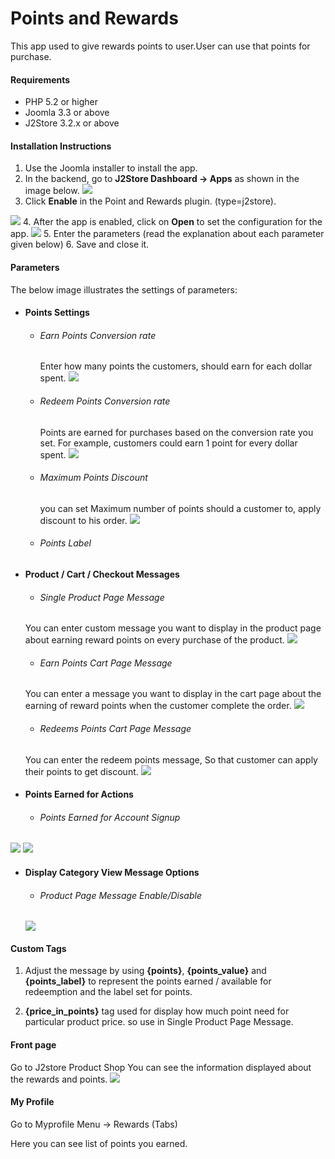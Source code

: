# Points and Rewards

This app used to give rewards points to user.User can use that points for purchase.

#### Requirements

* PHP 5.2 or higher
* Joomla 3.3 or above
* J2Store 3.2.x or above

#### Installation Instructions
1. Use the Joomla installer to install the app. 
2. In the backend, go to **J2Store Dashboard -> Apps** as shown in the image below. 
![](./assets/images/acymail-app-1.png)
3. Click **Enable** in the Point and Rewards plugin. (type=j2store). 

![](step1_.png)
4. After the app is enabled, click on **Open** to set the configuration for the app.
![](step2.png)
5. Enter the parameters (read the explanation about each parameter given below) 
6. Save and close it.

#### Parameters
The below image illustrates the settings of parameters:

* #### Points Settings
    * ###### Earn Points Conversion rate
         Enter how many points the customers, should earn for each dollar spent.
![](step3_earning_rewards_every_dollar.png)
    * ###### Redeem Points Conversion rate
        Points are earned for purchases based on the conversion rate you set. For example, customers could earn 1 point for every dollar spent.
![](step3_redeem_reward_points.png)
    * ###### Maximum Points Discount 
      you can set Maximum number of points should a customer to, apply discount to his order.
![](maximum_points_discount.png)
    * ###### Points Label 
* #### Product / Cart / Checkout Messages 
    * ###### Single Product Page Message
    You can enter custom message you want to display in the product page about earning reward points on every purchase of the product.
![](product_cart_checkout_messages_1.png)
    * ###### Earn Points Cart Page Message
    You can enter a message you want to display in the cart page about the earning of reward points when the customer complete the order.
![](product_cart_checkout_messages_3.png)
    * ###### Redeems Points Cart Page Message 
    You can enter the redeem points message, So that customer can apply their points to get discount.
![](product_cart_checkout_messages_31.png)
* #### Points Earned for Actions
    * ###### Points Earned for Account Signup
![](set_signup_points.png)
![](singup_and_earn_points.png)
* #### Display Category View Message Options
    * ###### Product Page Message Enable/Disable
    ![](enable_reward_point_info_on_product_page.png)
    
    
#### Custom Tags 
  1. Adjust the message by using **{points}**, **{points_value}** and **{points_label}** to represent the points earned / available for redeemption and the label set for points.
  
  2. **{price_in_points}** tag used for display how much point need for particular product price. so use in Single Product Page Message.
  
#### Front page
Go to J2store Product Shop 
You can see the information displayed about the rewards and points.
![](product_page.png)



#### My Profile
 Go to Myprofile Menu -> Rewards (Tabs)
  
  Here you can see list of points you earned.
  



 